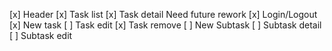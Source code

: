 [x] Header
[x] Task list
[x] Task detail
	Need future rework
[x] Login/Logout
[x] New task
[ ] Task edit
[x] Task remove
[ ] New Subtask
[ ] Subtask detail
[ ] Subtask edit